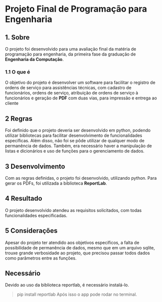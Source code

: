 # Projeto Final de Programação para Engenharia  
  
## 1. Sobre
O projeto foi desenvolvido para uma avaliação final da matéria de programação para engenharia, da primeira fase da graduação de **Engenharia da Computação**.

### 1.1 O que é
O objetivo do projeto é desenvolver um software para facilitar o registro de ordens de serviço para assistências técnicas, com cadastro de funcionários, ordens de serviço, atribuição de ordens de serviço à funcionários e geração de **PDF** com duas vias, para impressão e entrega ao cliente

## 2 Regras
Foi definido que o projeto deveria ser desenvolvido em python, podendo utilizar bibliotecas para facilitar desenvolvimento de funcionalidades específicas. Além disso, não foi se pôde utilizar de qualquer modo de permanência de dados. Também, era necessário haver a manipulação de listas e dicionários e uso de funções para o gerenciamento de dados.

## 3 Desenvolvimento
Com as regras definidas, o projeto foi desenvolvido, utilizando python. Para gerar os PDFs, foi utilizada a biblioteca **ReportLab**.

## 4 Resultado
O projeto desenvolvido atendeu as requisitos solicitados, com todas funcionalidades especificadas.

## 5 Considerações
Apesar do projeto ter atendido aos objetivos específicos, a falta de possibilidade de permanência de dados, mesmo que em um arquivo sqlite, trouxe grande verbosidade ao projeto, que precisou passar todos dados como parâmetros entre as funções.  

## Necessário
Devido ao uso da biblioteca reportlab, é necessário instalá-lo.
> pip install reportlab
Após isso o app pode rodar no terminal.
